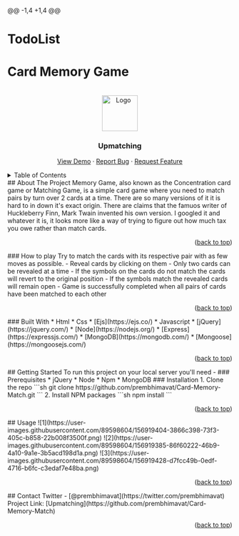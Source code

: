@@ -1,4 +1,4 @@
# TodoList
# Card Memory Game

<div id="top"></div>

<!-- PROJECT LOGO -->
<br />
<div align="center">
  <img src="public/images/favicon.ico" alt="Logo" width="80" height="80">
  </a>
  <h3 align="center">Upmatching</h3>
  <p align="center">
    <a href="https://upmatching.herokuapp.com/">View Demo</a>
    ·
    <a href="https://github.com/prembhimavat/Card-Memory-Match/issues">Report Bug</a>
    ·
    <a href="https://github.com/prembhimavat/Card-Memory-Match/issues">Request Feature</a>
  </p>
</div>
<!-- TABLE OF CONTENTS -->
<details>
  <summary>Table of Contents</summary>
  <ol>
    <li>
      <a href="#about-the-project">About The Project</a>
      <ul>
        <li><a href="#how-to-play">How to play</a></li>
      </ul>
      <ul>
        <li><a href="#built-with">Built With</a></li>
      </ul>
    </li>
    <li>
      <a href="#getting-started">Getting Started</a>
      <ul>
        <li><a href="#prerequisites">Prerequisites</a></li>
        <li><a href="#installation">Installation</a></li>
      </ul>
    </li>
    <li><a href="#usage">Usage</a></li>
    <li><a href="#contact">Contact</a></li>
  </ol>
</details>
<!-- ABOUT THE PROJECT -->
## About The Project
Memory Game, also known as the Concentration card game or Matching Game, is a simple card game where you need to match pairs by turn over 2 cards at a time. There are so many versions of it it is hard to in down it's exact origin. There are claims that the famuos writer of Huckleberry Finn, Mark Twain invented his own version. I googled it and whatever it is, it looks more like a way of trying to figure out how much tax you owe rather than match cards.
<p align="right">(<a href="#top">back to top</a>)</p>
### How to play
Try to match the cards with its respective pair with as few moves as possible.
- Reveal cards by clicking on them
- Only two cards can be revealed at a time
- If the symbols on the cards do not match the cards will revert to the original position
- If the symbols match the revealed cards will remain open
- Game is successfully completed when all pairs of cards have been matched to each other
<p align="right">(<a href="#top">back to top</a>)</p>
### Built With
* Html
* Css
* [Ejs](https://ejs.co/)
* Javascript
* [jQuery](https://jquery.com/)
* [Node](https://nodejs.org/)
* [Express](https://expressjs.com/)
* [MongoDB](https://mongodb.com/)
* [Mongoose](https://mongoosejs.com/)
<p align="right">(<a href="#top">back to top</a>)</p>
<!-- GETTING STARTED -->
## Getting Started
To run this project on your local server you'll need -
### Prerequisites
* jQuery
* Node
* Npm
* MongoDB
### Installation
1. Clone the repo
   ```sh
   git clone https://github.com/prembhimavat/Card-Memory-Match.git
   ```
2. Install NPM packages
   ```sh
   npm install
   ```
<p align="right">(<a href="#top">back to top</a>)</p>
<!-- USAGE EXAMPLES -->
## Usage
![1](https://user-images.githubusercontent.com/89598604/156919404-3866c398-73f3-405c-b858-22b008f3500f.png)
![2](https://user-images.githubusercontent.com/89598604/156919385-86f60222-46b9-4a10-9a1e-3b5acd198d1a.png)
![3](https://user-images.githubusercontent.com/89598604/156919428-d7fcc49b-0edf-4716-b6fc-c3edaf7e48ba.png)
<p align="right">(<a href="#top">back to top</a>)</p>
<!-- CONTACT -->
## Contact
Twitter - [@prembhimavat](https://twitter.com/prembhimavat)
Project Link: [Upmatching](https://github.com/prembhimavat/Card-Memory-Match)
<p align="right">(<a href="#top">back to top</a>)</p>
